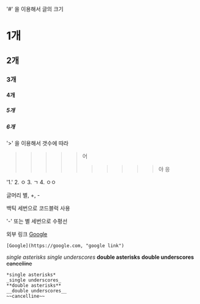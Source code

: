 '#' 을 이용해서 글의 크기
# 1개
## 2개
### 3개
#### 4개
##### 5개
##### 6개

'>' 을 이용해서 갯수에 따라
>>>>>어
>>>>>>>>>>야
>>>>>>>>>>응

'1.'
2. ㅇ
3. ㄱ
4. ㅇㅇ

글머리 별, +, -

백틱 세번으로 코드블럭 사용

'-' 또는 별 세번으로 수평선

외부 링크
[Google](https://google.com, "google link")
```
[Google](https://google.com, "google link")
```

*single asterisks*
_single underscores_
**double asterisks**
__double underscores__
~~cancelline~~
```
*single asterisks*
_single underscores_
**double asterisks**
__double underscores__
~~cancelline~~
```

